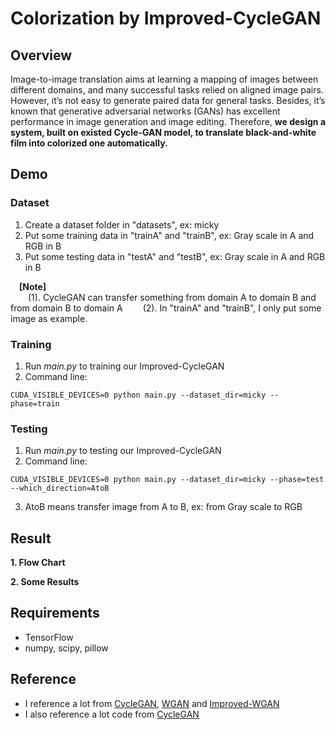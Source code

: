 # Colorization by Improved-CycleGAN

## Overview
Image-to-image translation aims at learning a mapping of images between different domains, and many successful tasks relied on aligned image pairs. However, it’s not easy to generate paired data for general tasks. Besides, it’s known that generative adversarial networks (GANs) has excellent performance in image generation and image editing. Therefore, **we design a system, built on existed Cycle-GAN model, to translate black-and-white film into colorized one automatically.**

## Demo
### Dataset
1. Create a dataset folder in "datasets", ex: micky
2. Put some training data in "trainA" and "trainB", ex: Gray scale in A and RGB in B
3. Put some testing data in "testA" and "testB", ex: Gray scale in A and RGB in B

&emsp;**[Note]**  
&emsp;&emsp;(1). CycleGAN can transfer something from domain A to domain B and from domain B to domain A
&emsp;&emsp;(2). In "trainA" and "trainB", I only put some image as example. 

### Training
1. Run *main.py* to training our Improved-CycleGAN
2. Command line:  
```
CUDA_VISIBLE_DEVICES=0 python main.py --dataset_dir=micky --phase=train
```

### Testing
1. Run *main.py* to testing our Improved-CycleGAN
2. Command line:  
```
CUDA_VISIBLE_DEVICES=0 python main.py --dataset_dir=micky --phase=test --which_direction=AtoB
```
3. AtoB means transfer image from A to B, ex: from Gray scale to RGB

## Result
**1. Flow Chart**

**2. Some Results**


## Requirements
* TensorFlow
* numpy, scipy, pillow

## Reference
* I reference a lot from [CycleGAN](https://arxiv.org/abs/1703.10593), [WGAN](https://arxiv.org/abs/1701.07875) and [Improved-WGAN](https://arxiv.org/abs/1704.00028)
* I also reference a lot code from [CycleGAN](https://github.com/xhujoy/CycleGAN-tensorflow)
